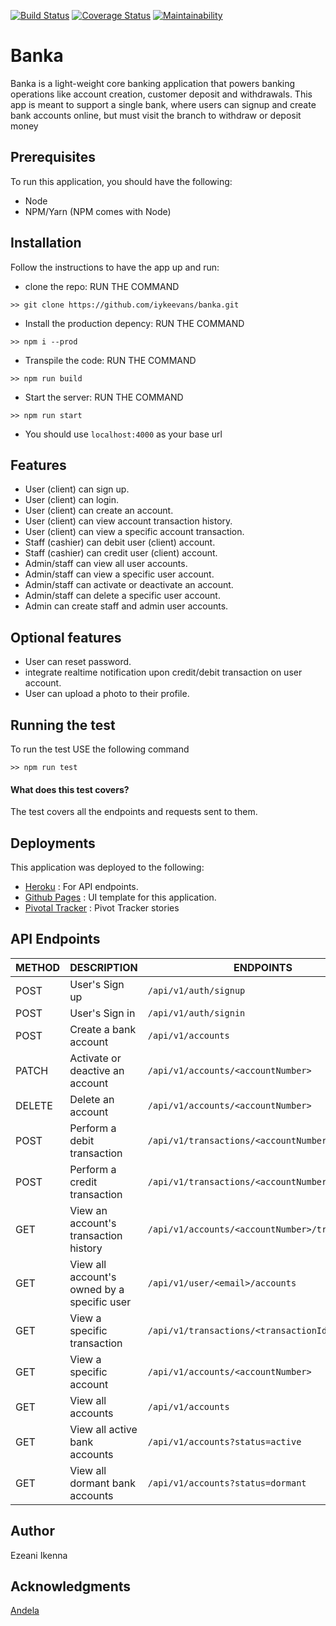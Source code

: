 [![Build Status](https://travis-ci.org/iykeevans/banka.svg?branch=develop)](https://travis-ci.org/iykeevans/banka) [![Coverage Status](https://coveralls.io/repos/github/iykeevans/banka/badge.svg?branch=develop)](https://coveralls.io/github/iykeevans/banka?branch=develop) [![Maintainability](https://api.codeclimate.com/v1/badges/04c3906572ce69feed57/maintainability)](https://codeclimate.com/github/iykeevans/banka/maintainability)
# Banka
Banka is a light-weight core banking application that powers banking operations like account
creation, customer deposit and withdrawals. This app is meant to support a single bank, where
users can signup and create bank accounts online, but must visit the branch to withdraw or
deposit money
## Prerequisites
To run this application, you should have the following:
- Node
- NPM/Yarn (NPM comes with Node)
## Installation
Follow the instructions to have the app up and run:
- clone the repo: RUN THE COMMAND
```shell
>> git clone https://github.com/iykeevans/banka.git
```
- Install the production depency: RUN THE COMMAND
```shell
>> npm i --prod
```
- Transpile the code: RUN THE COMMAND
```shell
>> npm run build
```
- Start the server: RUN THE COMMAND
```shell
>> npm run start
```
- You should use ```localhost:4000``` as your base url

## Features

* User (client) can sign up.
* User (client) can login.
* User (client) can create an account.
* User (client) can view account transaction history.
* User (client) can view a specific account transaction.
* Staff (cashier) can debit user (client) account.
* Staff (cashier) can credit user (client) account.
* Admin/staff can view all user accounts.
* Admin/staff can view a specific user account.
* Admin/staff can activate or deactivate an account.
* Admin/staff can delete a specific user account.
* Admin can create staff and admin user accounts.

## Optional features

* User can reset password.
* integrate realtime notification upon credit/debit transaction on user account.
* User can upload a photo to their profile.


## Running the test
To run the test USE the following command
```shell
>> npm run test
```
#### What does this test covers?
The test covers all the endpoints and requests sent to them.

## Deployments
This application was deployed to the following:
- [Heroku](https://andela-bank.herokuapp.com) : For API endpoints.
- [Github Pages](https://iykeevans.github.io/banka/UI) : UI template for this application.
- [Pivotal Tracker](https://www.pivotaltracker.com/n/projects/2320198) : Pivot Tracker stories

## API Endpoints
| METHOD   | DESCRIPTION                                  | ENDPOINTS                 
| ---------|----------------------------------------------| ------------------------------------------------| 
| POST     | User's Sign up                               | `/api/v1/auth/signup`                           |
| POST     | User's Sign in                               | `/api/v1/auth/signin`                           |  
| POST     | Create a bank account                        | `/api/v1/accounts`                              |   
| PATCH    | Activate or deactive an account              | `/api/v1/accounts/<accountNumber>`              | 
| DELETE   | Delete an account                            | `/api/v1/accounts/<accountNumber>`              |
| POST     | Perform a debit transaction                  | `/api/v1/transactions/<accountNumber>/debit`    |
| POST     | Perform a credit transaction                 | `/api/v1/transactions/<accountNumber>/credit`   |
| GET      | View an account's transaction history        | `/api/v1/accounts/<accountNumber>/transactions` |
| GET      | View all account's owned by a specific user  | `/api/v1/user/<email>/accounts`                 |
| GET      | View a specific transaction                  | `/api/v1/transactions/<transactionId>`          |
| GET      | View a specific account                      | `/api/v1/accounts/<accountNumber>`              |
| GET      | View all accounts                            | `/api/v1/accounts`                              |
| GET      | View all active bank accounts                | `/api/v1/accounts?status=active`                |
| GET      | View all dormant bank accounts               | `/api/v1/accounts?status=dormant`               |


## Author
Ezeani Ikenna

## Acknowledgments
[Andela](https://www.andela.com)